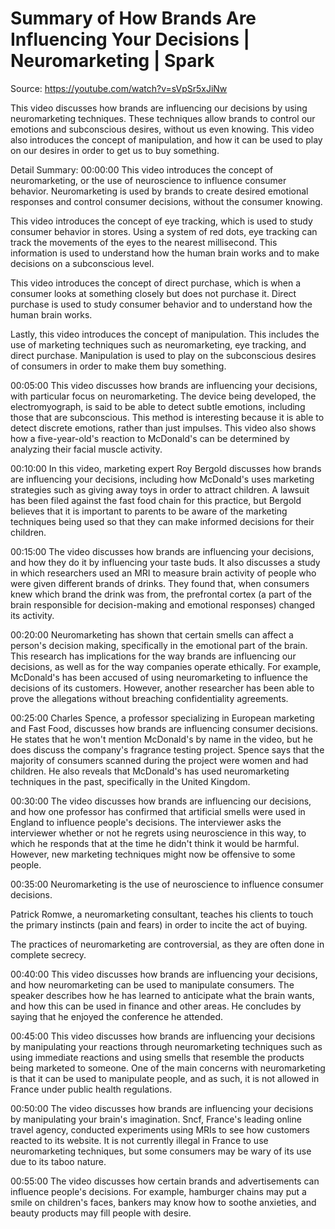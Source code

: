 # Summary of How Brands Are Influencing Your Decisions | Neuromarketing | Spark

Source: https://youtube.com/watch?v=sVpSr5xJiNw

This video discusses how brands are influencing our decisions by using neuromarketing techniques. These techniques allow brands to control our emotions and subconscious desires, without us even knowing. This video also introduces the concept of manipulation, and how it can be used to play on our desires in order to get us to buy something.

Detail Summary: 
00:00:00
This video introduces the concept of neuromarketing, or the use of neuroscience to influence consumer behavior. Neuromarketing is used by brands to create desired emotional responses and control consumer decisions, without the consumer knowing.

This video introduces the concept of eye tracking, which is used to study consumer behavior in stores. Using a system of red dots, eye tracking can track the movements of the eyes to the nearest millisecond. This information is used to understand how the human brain works and to make decisions on a subconscious level.

This video introduces the concept of direct purchase, which is when a consumer looks at something closely but does not purchase it. Direct purchase is used to study consumer behavior and to understand how the human brain works.

Lastly, this video introduces the concept of manipulation. This includes the use of marketing techniques such as neuromarketing, eye tracking, and direct purchase. Manipulation is used to play on the subconscious desires of consumers in order to make them buy something.

00:05:00
This video discusses how brands are influencing your decisions, with particular focus on neuromarketing. The device being developed, the electromyograph, is said to be able to detect subtle emotions, including those that are subconscious. This method is interesting because it is able to detect discrete emotions, rather than just impulses. This video also shows how a five-year-old's reaction to McDonald's can be determined by analyzing their facial muscle activity.

00:10:00
In this video, marketing expert Roy Bergold discusses how brands are influencing your decisions, including how McDonald's uses marketing strategies such as giving away toys in order to attract children. A lawsuit has been filed against the fast food chain for this practice, but Bergold believes that it is important to parents to be aware of the marketing techniques being used so that they can make informed decisions for their children.

00:15:00
The video discusses how brands are influencing your decisions, and how they do it by influencing your taste buds. It also discusses a study in which researchers used an MRI to measure brain activity of people who were given different brands of drinks. They found that, when consumers knew which brand the drink was from, the prefrontal cortex (a part of the brain responsible for decision-making and emotional responses) changed its activity.

00:20:00
Neuromarketing has shown that certain smells can affect a person's decision making, specifically in the emotional part of the brain. This research has implications for the way brands are influencing our decisions, as well as for the way companies operate ethically. For example, McDonald's has been accused of using neuromarketing to influence the decisions of its customers. However, another researcher has been able to prove the allegations without breaching confidentiality agreements.

00:25:00
Charles Spence, a professor specializing in European marketing and Fast Food, discusses how brands are influencing consumer decisions. He states that he won't mention McDonald's by name in the video, but he does discuss the company's fragrance testing project. Spence says that the majority of consumers scanned during the project were women and had children. He also reveals that McDonald's has used neuromarketing techniques in the past, specifically in the United Kingdom.

00:30:00
The video discusses how brands are influencing our decisions, and how one professor has confirmed that artificial smells were used in England to influence people's decisions. The interviewer asks the interviewer whether or not he regrets using neuroscience in this way, to which he responds that at the time he didn't think it would be harmful. However, new marketing techniques might now be offensive to some people.

00:35:00
Neuromarketing is the use of neuroscience to influence consumer decisions.

Patrick Romwe, a neuromarketing consultant, teaches his clients to touch the primary instincts (pain and fears) in order to incite the act of buying.

The practices of neuromarketing are controversial, as they are often done in complete secrecy.

00:40:00
This video discusses how brands are influencing your decisions, and how neuromarketing can be used to manipulate consumers. The speaker describes how he has learned to anticipate what the brain wants, and how this can be used in finance and other areas. He concludes by saying that he enjoyed the conference he attended.

00:45:00
This video discusses how brands are influencing your decisions by manipulating your reactions through neuromarketing techniques such as using immediate reactions and using smells that resemble the products being marketed to someone. One of the main concerns with neuromarketing is that it can be used to manipulate people, and as such, it is not allowed in France under public health regulations.

00:50:00
The video discusses how brands are influencing your decisions by manipulating your brain's imagination. Sncf, France's leading online travel agency, conducted experiments using MRIs to see how customers reacted to its website. It is not currently illegal in France to use neuromarketing techniques, but some consumers may be wary of its use due to its taboo nature.

00:55:00
The video discusses how certain brands and advertisements can influence people's decisions. For example, hamburger chains may put a smile on children's faces, bankers may know how to soothe anxieties, and beauty products may fill people with desire.

